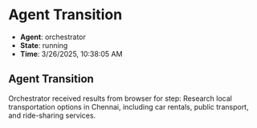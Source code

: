 # Agent Transition

- **Agent**: orchestrator
- **State**: running
- **Time**: 3/26/2025, 10:38:05 AM

## Agent Transition

Orchestrator received results from browser for step: Research local transportation options in Chennai, including car rentals, public transport, and ride-sharing services.


